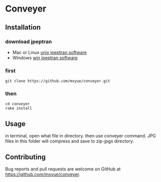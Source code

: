# Conveyer

## Installation

### download jpeptran
- Mac or Linux [unix jpeptran software](http://www.ijg.org/files/jpegsrc.v9b.tar.gz)
- Windows [win jpeptran software](http://www.ijg.org/files/jpegsr9b.zip)

### first

    git clone https://github.com/mxyue/conveyer.git

### then
    
    cd conveyer
    rake install

## Usage

 in terminal, open what file in directory. then use conveyer command. JPG files in this folder will compress and save to zip-jpgs directory.


## Contributing

Bug reports and pull requests are welcome on GitHub at https://github.com/mxyue/conveyer.


